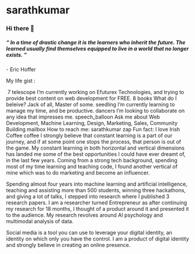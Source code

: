 # sarathkumar

<h3>Hi there 👋</h3>


<h5>“ In a time of drastic change it is the learners who inherit the future. The learned usually find themselves equipped to live in a world that no longer exists. ”</h5> - Eric Hoffer


My life gist :

​
7
telescope I’m currently working on Efuturex Technologies, and trying to provide best content on web development for FREE.
8
books What do I beleive? Jack of all, Master of some.
seedling I’m currently learning to manage my time, and be productive.
dancers I’m looking to collaborate on any idea that impresses me.
speech_balloon Ask me about Web Development, Machine Learning, Design, Marketing, Sales, Community Building
mailbox How to reach me: sarathkumar
zap Fun fact: I love Irish Coffee coffee
I strongly believe that constant learning is a part of our journey, and if at some point one stops the process, that person is out of the game. My constant learning in both horizontal and vertical dimensions has landed me some of the best opportunities I could have ever dreamt of, in the last few years. Coming from a strong tech background, spending most of my time learning and teaching code, I found another vertical of mine which was to do marketing and become an influencer. 

Spending almost four years into machine learning and artificial intelligence, teaching and assisting more than 500 students, winning three hackathons, and giving a lot of talks, I stepped into research where I published 3 research papers. I am a researcher turned Entrepreneur as after continuing my research for 18 months, I thought of a product around it and presented it to the audience. My research revolves around AI psychology and multimodal analysis of data.

Social media is a tool you can use to leverage your digital identity, an identity on which only you have the control. I am a product of digital identity and strongly believe in creating an online presence.
